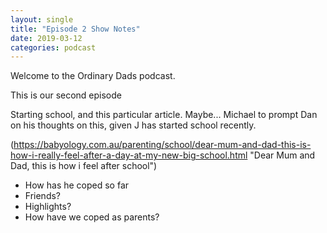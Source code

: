 ```yaml
---
layout: single
title: "Episode 2 Show Notes"
date: 2019-03-12
categories: podcast
---
```


Welcome to the Ordinary Dads podcast.

This is our second episode

Starting school, and this particular article. Maybe... Michael to prompt Dan on his thoughts on this, given J has started school recently.

(https://babyology.com.au/parenting/school/dear-mum-and-dad-this-is-how-i-really-feel-after-a-day-at-my-new-big-school.html "Dear Mum and Dad, this is how i feel after school")

* How has he coped so far
* Friends?
* Highlights?
* How have we coped as parents?
